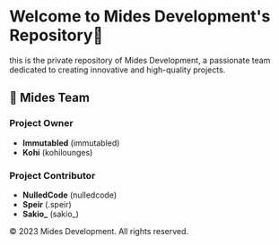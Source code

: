 # Welcome to Mides Development's Repository👋

this is the private repository of Mides Development, a passionate 
team dedicated to creating innovative and high-quality projects. 

## 🚀 Mides Team

### Project Owner
- **Immutabled** (immutabled)
- **Kohi** (kohilounges)
### Project Contributor
- **NulledCode** (nulledcode)
- **Speir** (.speir)
- **Sakio_** (sakio_)

© 2023 Mides Development. All rights reserved.
